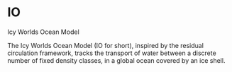 # IO
Icy Worlds Ocean Model

The Icy Worlds Ocean Model (IO for short), inspired by the residual circulation framework, tracks the transport of water between a discrete number of fixed density classes, in a global ocean covered by an ice shell. 
